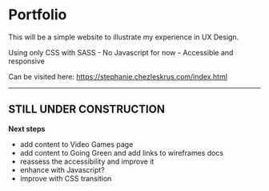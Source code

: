 # Portfolio
This will be a simple website to illustrate my experience in UX Design.

Using only CSS with SASS - No Javascript for now -
Accessible and responsive

Can be visited here: 
https://stephanie.chezleskrus.com/index.html

---

## STILL UNDER CONSTRUCTION

**Next steps**
- add content to Video Games page
- add content to Going Green and add links to wireframes docs
- reassess the accessibility and improve it
- enhance with Javascript?
- improve with CSS transition
